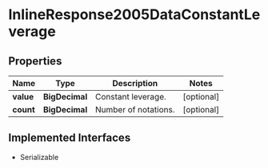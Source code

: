 

# InlineResponse2005DataConstantLeverage


## Properties

Name | Type | Description | Notes
------------ | ------------- | ------------- | -------------
**value** | **BigDecimal** | Constant leverage. |  [optional]
**count** | **BigDecimal** | Number of notations. |  [optional]


## Implemented Interfaces

* Serializable


